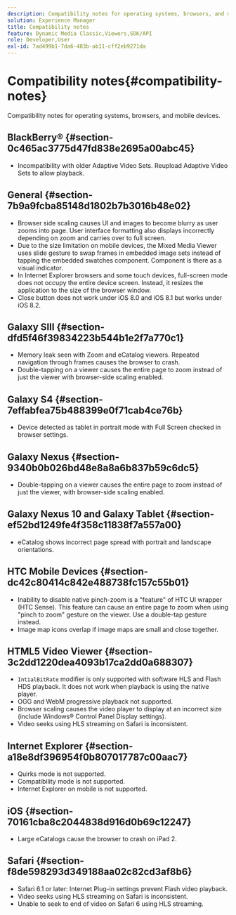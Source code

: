 ```yaml
---
description: Compatibility notes for operating systems, browsers, and mobile devices.
solution: Experience Manager
title: Compatibility notes
feature: Dynamic Media Classic,Viewers,SDK/API
role: Developer,User
exl-id: 7ad499b1-7da6-483b-ab11-cff2eb9271da
---
```

# Compatibility notes{#compatibility-notes}

<!-- Updated April 06, 2021 from https://wiki.corp.adobe.com/pages/viewpage.action?spaceKey=scene7qa&title=s7Viewers%2C+S7SDK%2C+S7OnDemand+Release+Notes - Contact is Sasha -->

Compatibility notes for operating systems, browsers, and mobile devices.

## BlackBerry® {#section-0c465ac3775d47fd838e2695a00abc45}

* Incompatibility with older Adaptive Video Sets. Reupload Adaptive Video Sets to allow playback.

## General {#section-7b9a9fcba85148d1802b7b3016b48e02}

* Browser side scaling causes UI and images to become blurry as user zooms into page. User interface formatting also displays incorrectly depending on zoom and carries over to full screen.
* Due to the size limitation on mobile devices, the Mixed Media Viewer uses slide gesture to swap frames in embedded image sets instead of tapping the embedded swatches component. Component is there as a visual indicator.
* In Internet Explorer browsers and some touch devices, full-screen mode does not occupy the entire device screen. Instead, it resizes the application to the size of the browser window.
* Close button does not work under iOS 8.0 and iOS 8.1 but works under iOS 8.2.

## Galaxy SIII {#section-dfd5f46f39834223b544b1e2f7a770c1}

* Memory leak seen with Zoom and eCatalog viewers. Repeated navigation through frames causes the browser to crash.
* Double-tapping on a viewer causes the entire page to zoom instead of just the viewer with browser-side scaling enabled.

## Galaxy S4 {#section-7effabfea75b488399e0f71cab4ce76b}

* Device detected as tablet in portrait mode with Full Screen checked in browser settings.

## Galaxy Nexus {#section-9340b0b026bd48e8a8a6b837b59c6dc5}

* Double-tapping on a viewer causes the entire page to zoom instead of just the viewer, with browser-side scaling enabled.

## Galaxy Nexus 10 and Galaxy Tablet {#section-ef52bd1249fe4f358c11838f7a557a00}

* eCatalog shows incorrect page spread with portrait and landscape orientations.

## HTC Mobile Devices {#section-dc42c80414c842e488738fc157c55b01}

* Inability to disable native pinch-zoom is a "feature" of HTC UI wrapper (HTC Sense). This feature can cause an entire page to zoom when using "pinch to zoom" gesture on the viewer. Use a double-tap gesture instead.
* Image map icons overlap if image maps are small and close together.

## HTML5 Video Viewer {#section-3c2dd1220dea4093b17ca2dd0a688307}

* `IntialBitRate` modifier is only supported with software HLS and Flash HDS playback. It does not work when playback is using the native player.
* OGG and WebM progressive playback not supported.
* Browser scaling causes the video player to display at an incorrect size (include Windows® Control Panel Display settings).
* Video seeks using HLS streaming on Safari is inconsistent.

## Internet Explorer {#section-a18e8df396954f0b807017787c00aac7}

* Quirks mode is not supported.
* Compatibility mode is not supported.
* Internet Explorer on mobile is not supported.

## iOS {#section-70161cba8c2044838d916d0b69c12247}

* Large eCatalogs cause the browser to crash on iPad 2.

## Safari {#section-f8de598293d349188aa02c82cd3af8b6}

* Safari 6.1 or later: Internet Plug-in settings prevent Flash video playback.
* Video seeks using HLS streaming on Safari is inconsistent.
* Unable to seek to end of video on Safari 6 using HLS streaming.
